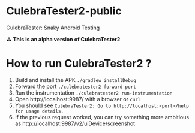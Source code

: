 # CulebraTester2-public
CulebraTester: Snaky Android Testing

**⚠️ This is an alpha version of CulebraTester2**

# How to run CulebraTester2 ?
1. Build and install the APK `./gradlew installDebug`
1. Forward the port `./culebratester2 forward-port`
1. Run the instrumentation `./culebratester2 run-instrumentation`
1. Open http://localhost:9987/ with a browser or `curl` 
1. You should see `CulebraTester2: Go to http://localhost:<port>/help for usage details.`
1. If the previous request worked, you can try something more ambitious as http://localhost:9987/v2/uiDevice/screenshot
